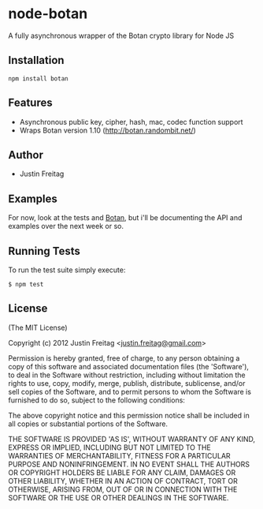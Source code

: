 # node-botan

 A fully asynchronous wrapper of the Botan crypto library for Node JS

## Installation

    npm install botan

## Features

  - Asynchronous public key, cipher, hash, mac, codec function support
  - Wraps Botan version 1.10 (http://botan.randombit.net/)

## Author

  - Justin Freitag

## Examples

For now, look at the tests and [Botan](http://botan.randombit.net/), but i'll be documenting the API and examples over the next week or so.

## Running Tests

To run the test suite simply execute:

    $ npm test

## License 

(The MIT License)

Copyright (c) 2012 Justin Freitag &lt;justin.freitag@gmail.com&gt;

Permission is hereby granted, free of charge, to any person obtaining
a copy of this software and associated documentation files (the
'Software'), to deal in the Software without restriction, including
without limitation the rights to use, copy, modify, merge, publish,
distribute, sublicense, and/or sell copies of the Software, and to
permit persons to whom the Software is furnished to do so, subject to
the following conditions:

The above copyright notice and this permission notice shall be
included in all copies or substantial portions of the Software.

THE SOFTWARE IS PROVIDED 'AS IS', WITHOUT WARRANTY OF ANY KIND,
EXPRESS OR IMPLIED, INCLUDING BUT NOT LIMITED TO THE WARRANTIES OF
MERCHANTABILITY, FITNESS FOR A PARTICULAR PURPOSE AND NONINFRINGEMENT.
IN NO EVENT SHALL THE AUTHORS OR COPYRIGHT HOLDERS BE LIABLE FOR ANY
CLAIM, DAMAGES OR OTHER LIABILITY, WHETHER IN AN ACTION OF CONTRACT,
TORT OR OTHERWISE, ARISING FROM, OUT OF OR IN CONNECTION WITH THE
SOFTWARE OR THE USE OR OTHER DEALINGS IN THE SOFTWARE.